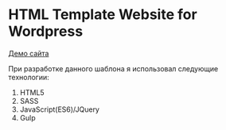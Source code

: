 # HTML Template Website for Wordpress

[Демо сайта](https://losk773.github.io/erudite-wp/app/)

При разработке данного шаблона я использовал следующие технологии:
1. HTML5
2. SASS
3. JavaScript(ES6)/JQuery
4. Gulp
